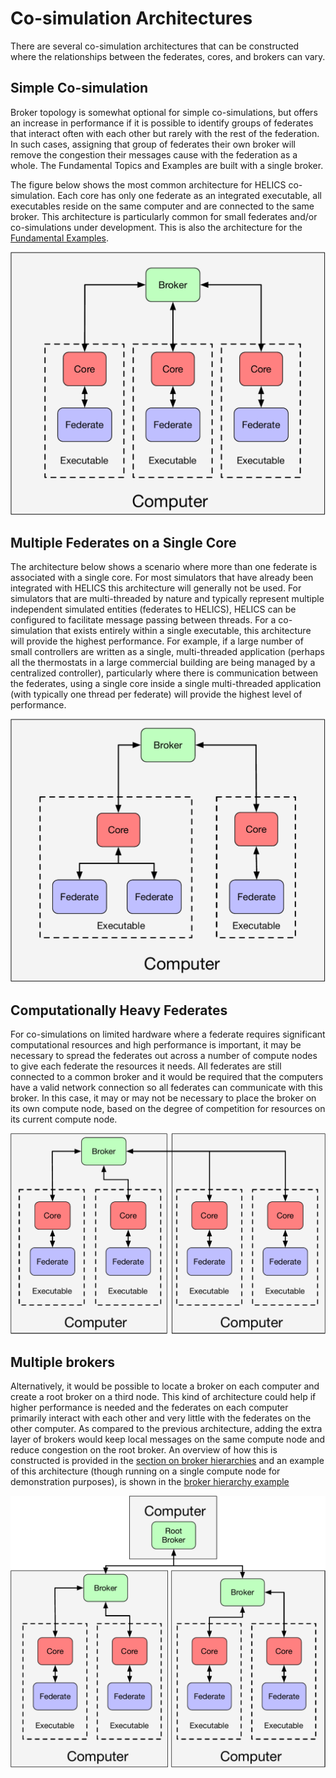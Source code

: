 # Co-simulation Architectures

There are several co-simulation architectures that can be constructed where the relationships between the federates, cores, and brokers can vary.

## Simple Co-simulation

Broker topology is somewhat optional for simple co-simulations, but offers an increase in performance if it is possible to identify groups of federates that interact often with each other but rarely with the rest of the federation. In such cases, assigning that group of federates their own broker will remove the congestion their messages cause with the federation as a whole. The Fundamental Topics and Examples are built with a single broker.

The figure below shows the most common architecture for HELICS co-simulation. Each core has only one federate as an integrated executable, all executables reside on the same computer and are connected to the same broker. This architecture is particularly common for small federates and/or co-simulations under development. This is also the architecture for the [Fundamental Examples](../examples/fundamental_examples/fundamental_examples_index.md).

![Common HELICS architecture](../../img/helics_architecture_1.png)

## Multiple Federates on a Single Core

The architecture below shows a scenario where more than one federate is associated with a single core. For most simulators that have already been integrated with HELICS this architecture will generally not be used. For simulators that are multi-threaded by nature and typically represent multiple independent simulated entities (federates to HELICS), HELICS can be configured to facilitate message passing between threads. For a co-simulation that exists entirely within a single executable, this architecture will provide the highest performance. For example, if a large number of small controllers are written as a single, multi-threaded application (perhaps all the thermostats in a large commercial building are being managed by a centralized controller), particularly where there is communication between the federates, using a single core inside a single multi-threaded application (with typically one thread per federate) will provide the highest level of performance.

![Multi-threading allowing multiple federates on a single HELICS core](../../img/helics_architecture_2.png)

## Computationally Heavy Federates

For co-simulations on limited hardware where a federate requires significant computational resources and high performance is important, it may be necessary to spread the federates out across a number of compute nodes to give each federate the resources it needs. All federates are still connected to a common broker and it would be required that the computers have a valid network connection so all federates can communicate with this broker. In this case, it may or may not be necessary to place the broker on its own compute node, based on the degree of competition for resources on its current compute node.

![Architecture for multiple compute nodes](../../img/helics_architecture_3.png)

## Multiple brokers

Alternatively, it would be possible to locate a broker on each computer and create a root broker on a third node. This kind of architecture could help if higher performance is needed and the federates on each computer primarily interact with each other and very little with the federates on the other computer. As compared to the previous architecture, adding the extra layer of brokers would keep local messages on the same compute node and reduce congestion on the root broker. An overview of how this is constructed is provided in the [section on broker hierarchies](./broker_hierarchies) and an example of this architecture (though running on a single compute node for demonstration purposes), is shown in the [broker hierarchy example](../examples/advanced_examples/advanced_brokers_hierarchies.md)

![Multiple broker architecture](../../img/helics_architecture_4.png)
